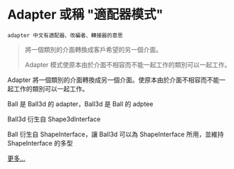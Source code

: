 # Adapter 或稱 "適配器模式"

`adapter 中文有適配器、改編者、轉接器的意思`

> 將一個類別的介面轉換成客戶希望的另一個介面。
>
> Adapter 模式使原本由於介面不相容而不能一起工作的類別可以一起工作。

Adapter 將一個類別的介面轉換成另一個介面。使原本由於介面不相容而不能一起工作的類別可以一起工作。

Ball 是 Ball3d 的 adapter，Ball3d 是 Ball 的 adptee

Ball3d 衍生自 Shape3dInterface

Ball 衍生自 ShapeInterface，讓 Ball3d 可以為 ShapeInterface 所用，並維持 ShapeInterface 的多型

[更多…](https://www.notion.so/Adapter-2f719248cea74d4b85f2c6b8f82ea735)